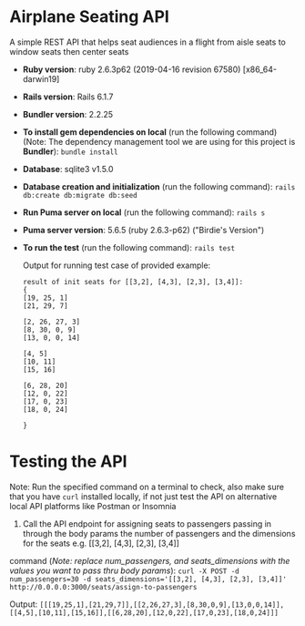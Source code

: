 # Airplane Seating API

A simple REST API that helps seat audiences in a flight from aisle seats to window seats then center seats

* **Ruby version**: ruby 2.6.3p62 (2019-04-16 revision 67580) [x86_64-darwin19]


* **Rails version**: Rails 6.1.7


* **Bundler version**: 2.2.25


* **To install gem dependencies on local** (run the following command) (Note: The dependency management tool we are
  using for this project is **Bundler**): `bundle install`


* **Database**: sqlite3 v1.5.0


* **Database creation and initialization** (run the following command): `rails db:create db:migrate db:seed`


* **Run Puma server on local** (run the following command): `rails s`


* **Puma server version**: 5.6.5 (ruby 2.6.3-p62) ("Birdie's Version")


* **To run the test** (run the following command): `rails test`

  Output for running test case of provided example:
  ```
  result of init seats for [[3,2], [4,3], [2,3], [3,4]]:
  {
  [19, 25, 1]
  [21, 29, 7]

  [2, 26, 27, 3]
  [8, 30, 0, 9]
  [13, 0, 0, 14]

  [4, 5]
  [10, 11]
  [15, 16]

  [6, 28, 20]
  [12, 0, 22]
  [17, 0, 23]
  [18, 0, 24]

  }
  ```

# Testing the API

Note: Run the specified command on a terminal to check, also make sure that you have `curl` installed locally, if not
just test the API on alternative local API platforms like Postman or Insomnia

1. Call the API endpoint for assigning seats to passengers passing in through the body params the number of passengers
and the dimensions for the seats e.g. [[3,2], [4,3], [2,3], [3,4]]

command (_Note: replace num_passengers, and seats_dimensions with the values you want to pass thru body params_):
`curl -X POST -d num_passengers=30 -d seats_dimensions='[[3,2], [4,3], [2,3], [3,4]]' http://0.0.0.0:3000/seats/assign-to-passengers`

Output: `[[[19,25,1],[21,29,7]],[[2,26,27,3],[8,30,0,9],[13,0,0,14]],[[4,5],[10,11],[15,16]],[[6,28,20],[12,0,22],[17,0,23],[18,0,24]]]`